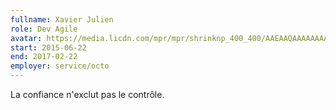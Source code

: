 ```yaml
---
fullname: Xavier Julien
role: Dev Agile
avatar: https://media.licdn.com/mpr/mpr/shrinknp_400_400/AAEAAQAAAAAAAAhqAAAAJDE5MGEzNDhiLTJkODItNGY0Yi05MjgzLWJkZTZhM2Q5NDJhMQ.jpg
start: 2015-06-22
end: 2017-02-22
employer: service/octo
---
```


La confiance n'exclut pas le contrôle.
